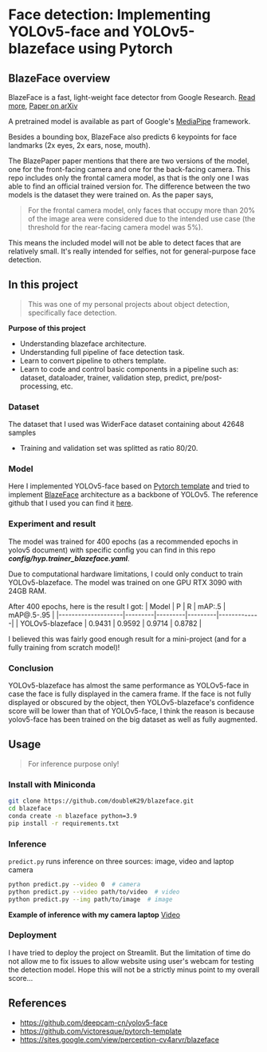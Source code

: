# Face detection: Implementing YOLOv5-face and YOLOv5-blazeface using Pytorch

## BlazeFace overview

BlazeFace is a fast, light-weight face detector from Google Research. [Read more](https://sites.google.com/view/perception-cv4arvr/blazeface), [Paper on arXiv](https://arxiv.org/abs/1907.05047)

A pretrained model is available as part of Google's [MediaPipe](https://github.com/google/mediapipe/blob/master/mediapipe/docs/face_detection_mobile_gpu.md) framework.

Besides a bounding box, BlazeFace also predicts 6 keypoints for face landmarks (2x eyes, 2x ears, nose, mouth).

The BlazePaper paper mentions that there are two versions of the model, one for the front-facing camera and one for the back-facing camera. This repo includes only the frontal camera model, as that is the only one I was able to find an official trained version for. The difference between the two models is the dataset they were trained on. As the paper says,

> For the frontal camera model, only faces that occupy more than 20% of the image area were considered due to the intended use case (the threshold for the rear-facing camera model was 5%).

This means the included model will not be able to detect faces that are relatively small. It's really intended for selfies, not for general-purpose face detection.


## In this project

> This was one of my personal projects about object detection, specifically face detection.

**Purpose of this project**
- Understanding blazeface architecture.
- Understanding full pipeline of face detection task.
- Learn to convert pipeline to others template.
- Learn to code and control basic components in a pipeline such as: dataset, dataloader, trainer, validation step, predict, pre/post-processing, etc.

### Dataset

The dataset that I used was WiderFace dataset containing about 42648 samples
-  Training and validation set was splitted as ratio 80/20.

### Model
Here I implemented YOLOv5-face based on [Pytorch template](https://github.com/victoresque/pytorch-template) and tried to implement [BlazeFace](https://sites.google.com/view/perception-cv4arvr/blazeface) architecture as a backbone of YOLOv5. The reference github that I used you can find it [here](https://github.com/deepcam-cn/yolov5-face/tree/master).

### Experiment and result

The model was trained for 400 epochs (as a recommended epochs in yolov5 document) with specific config you can find in this repo ***config/hyp.trainer_blazeface.yaml***.

Due to computational hardware limitations, I could only conduct to train YOLOv5-blazeface. The model was trained on one GPU RTX 3090 with 24GB RAM. 

After 400 epochs, here is the result I got:
| Model              | P       | R       | mAP:.5   | mAP@.5-.95 |
|--------------------|---------|---------|---------|-------------|
| YOLOv5-blazeface   | 0.9431  | 0.9592  | 0.9714  | 0.8782      |
        
I believed this was fairly good enough result for a mini-project (and for a fully training from scratch model)! 

### Conclusion

YOLOv5-blazeface has almost the same performance as YOLOv5-face in case the face is fully displayed in the camera frame. If the face is not fully displayed or obscured by the object, then YOLOv5-blazeface's confidence score will be lower than that of YOLOv5-face, I think the reason is because yolov5-face has been trained on the big dataset as well as fully augmented.


## Usage
> For inference purpose only!

### Install with Miniconda
```bash
git clone https://github.com/doubleK29/blazeface.git
cd blazeface
conda create -n blazeface python=3.9
pip install -r requirements.txt
```
### Inference
`predict.py` runs inference on three sources: image, video and laptop camera


```bash
python predict.py --video 0  # camera
python predict.py --video path/to/video  # video
python predict.py --img path/to/image  # image
```

**Example of inference with my camera laptop**
[Video](https://drive.google.com/file/d/1jSGFXKDMbtnZQteR6MkMSuWZhA4OCiSz/view?usp=sharing)

### Deployment

I have tried to deploy the project on Streamlit. But the limitation of time do not allow me to fix issues to allow website using user's webcam for testing the detection model. Hope this will not be a strictly minus point to my overall score...

## References

- https://github.com/deepcam-cn/yolov5-face
- https://github.com/victoresque/pytorch-template
- https://sites.google.com/view/perception-cv4arvr/blazeface

